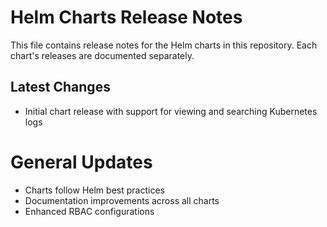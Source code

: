 # Helm Charts Release Notes

This file contains release notes for the Helm charts in this repository. Each chart's releases are documented separately.

## Latest Changes

- Initial chart release with support for viewing and searching Kubernetes logs

# General Updates

- Charts follow Helm best practices
- Documentation improvements across all charts
- Enhanced RBAC configurations